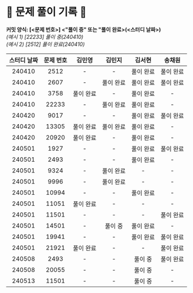 # 💚 문제 풀이 기록 💚

**커밋 양식: [<문제 번호>] <"풀이 중" 또는 "풀이 완료>(<스터디 날짜>)**  
_(예시 1) [22233] 풀이 중(240410)_  
_(예시 2) [2512] 풀이 완료(240410)_

| **스터디 날짜** | **문제 번호** | **김민영** | **김민지** | **김서현** | **송채원** |
| :-------------: | :-----------: | :--------: | :--------: | :--------: | :--------: |
|240410|2512|-|-|풀이 완료|풀이 완료|
|240410|2607|-|풀이 완료|풀이 완료|풀이 완료|
|240410|3758|풀이 완료|-|풀이 완료|-|
|240410|22233|-|풀이 완료|풀이 완료|-|
|240420|9017|-|-|풀이 완료|풀이 완료|
|240420|13305|풀이 완료|풀이 완료|풀이 완료|-|
|240420|20920|풀이 완료|-|풀이 완료|-|
|240501|1927|-|-|풀이 완료|풀이 완료|
|240501|2493|-|-|풀이 완료|-|
|240501|9324|-|풀이 완료|-|-|
|240501|9996|-|풀이 완료|-|-|
|240501|10994|-|-|풀이 완료|-|
|240501|11051|풀이 완료|-|-|-|
|240501|11501|-|-|-|풀이 완료|
|240501|14501|-|풀이 중|풀이 완료|-|
|240501|19941|-|-|풀이 완료|풀이 완료|
|240501|21921|풀이 완료|-|-|풀이 완료|
|240508|2493|-|-|풀이 중|풀이 완료|
|240508|20055|-|-|풀이 중|-|
|240513|11501|-|-|풀이 중|-|
